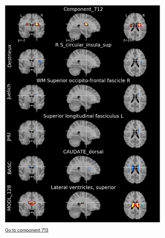 


![712](preliminary/712.jpg "Component 712")

[Go to component 713](https://parietal-inria.github.io/MODL_atlas/1024/713 "Component 713")